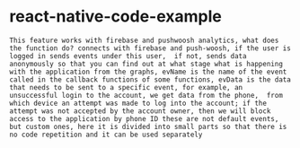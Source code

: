 # react-native-code-example



`
This feature works with firebase and pushwoosh analytics,
what does the function do?
connects with firebase and push-woosh, if the user is logged in sends events under this user, 
if not, sends data anonymously so that you can find out at what stage what is happening with the application from the graphs,
evName is the name of the event called in the callback functions of some functions,
evData is the data that needs to be sent to a specific event,
      for example, an unsuccessful login to the account, we get data from the phone, 
      from which device an attempt was made to log into the account; if the attempt was not accepted by the account owner, then we will block access to the application by phone ID
these are not default events, but custom ones,
here it is divided into small parts so that there is no code repetition and it can be used separately
`

